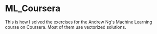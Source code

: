 # ML_Coursera

This is how I solved the exercises for the Andrew Ng's Machine Learning course on Coursera.
Most of them use vectorized solutions.
